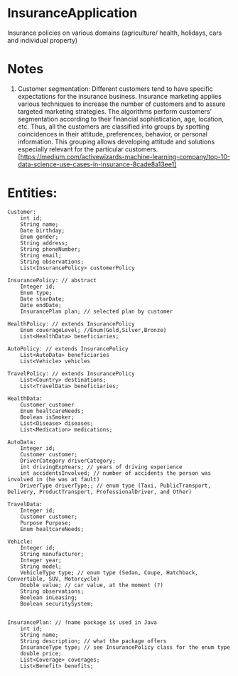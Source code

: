 # InsuranceApplication

Insurance policies on various domains (agriculture/ health, holidays, cars and individual property)

# Notes

1. Customer segmentation: Different customers tend to have specific expectations for the insurance business. Insurance marketing applies various techniques to increase the number of customers and to assure targeted marketing strategies.
   The algorithms perform customers’ segmentation according to their financial sophistication, age, location, etc. Thus, all the customers are classified into groups by spotting coincidences in their attitude, preferences, behavior, or personal information. This grouping allows developing attitude and solutions especially relevant for the particular customers.
   [https://medium.com/activewizards-machine-learning-company/top-10-data-science-use-cases-in-insurance-8cade8a13ee1]

# Entities:

    Customer:
        int id;
        String name;
        Date birthday;
        Enum gender;
        String address;
        String phoneNumber;
        String email;
        String observations;
        List<InsurancePolicy> customerPolicy

    InsurancePolicy: // abstract
        Integer id;
        Enum type;
        Date starDate;
        Date endDate;
        InsurancePlan plan; // selected plan by customer

    HealthPolicy: // extends InsurancePolicy
        Enum coverageLevel; //Enum(Gold,Silver,Bronze)
        List<HealthData> beneficiaries;

    AutoPolicy: // extends InsurancePolicy
        List<AutoData> beneficiaries
        List<Vehicle> vehicles

    TravelPolicy: // extends InsurancePolicy
        List<Country> destinations;
        List<TravelData> beneficiaries;

    HealthData:
        Customer customer
        Enum healtcareNeeds;
        Boolean isSmoker;
        List<Disease> diseases;
        List<Medication> medications;

    AutoData:
        Integer id;
        Customer customer;
        DriverCategory driverCategory;
        int drivingExpYears; // years of driving experience
        int accidentsInvolved; // number of accidents the person was involved in (he was at fault)
        DriverType driverType;; // enum type (Taxi, PublicTransport, Delivery, ProductTransport, ProfessionalDriver, and Other)

    TravelData:
        Integer id;
        Customer customer;
        Purpose Purpose;
        Enum healtcareNeeds;

    Vehicle:
        Integer id;
        String manufacturer;
        Integer year;
        String model;
        VehicleType type; // enum type (Sedan, Coupe, Hatchback, Convertible, SUV, Motorcycle)
        Double value; // car value, at the moment (?)
        String observations;
        Boolean inLeasing;
        Boolean securitySystem;


    InsurancePlan: // !name package is used in Java
        int id;
        String name;
        String description; // what the package offers
        InsuranceType type; // see InsurancePolicy class for the enum type
        double price;
        List<Coverage> coverages;
        List<Benefit> benefits;
